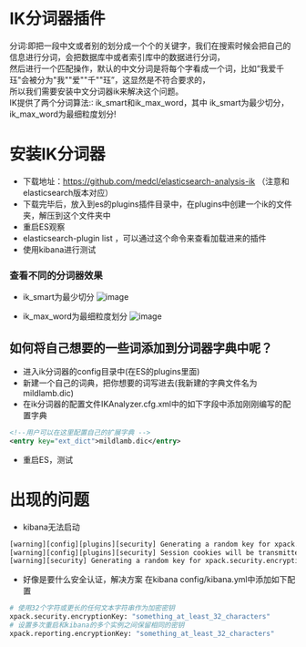 # IK分词器插件
分词∶即把一段中文或者别的划分成一个个的关键字，我们在搜索时候会把自己的信息进行分词，会把数据库中或者索引库中的数据进行分词，  
然后进行一个匹配操作，默认的中文分词是将每个字看成一个词，比如“我爱千珏"会被分为"我""爱""千""珏”，这显然是不符合要求的，  
所以我们需要安装中文分词器ik来解决这个问题。  
IK提供了两个分词算法:∶ ik_smart和ik_max_word，其中 ik_smart为最少切分，ik_max_word为最细粒度划分!

# 安装IK分词器
- 下载地址：https://github.com/medcl/elasticsearch-analysis-ik （注意和elasticsearch版本对应）
- 下载完毕后，放入到es的plugins插件目录中，在plugins中创建一个ik的文件夹，解压到这个文件夹中
- 重启ES观察
- elasticsearch-plugin list ，可以通过这个命令来查看加载进来的插件
- 使用kibana进行测试

### 查看不同的分词器效果
- ik_smart为最少切分
![image](https://user-images.githubusercontent.com/92672384/146117543-83d5a801-1e7a-47cc-9feb-a77f95994a89.png)

- ik_max_word为最细粒度划分
![image](https://user-images.githubusercontent.com/92672384/146117588-1fc7623e-3c9b-415c-bceb-70167aa31285.png)

## 如何将自己想要的一些词添加到分词器字典中呢？
- 进入ik分词器的config目录中(在ES的plugins里面)
- 新建一个自己的词典，把你想要的词写进去(我新建的字典文件名为mildlamb.dic)
- 在ik分词器的配置文件IKAnalyzer.cfg.xml中的如下字段中添加刚刚编写的配置字典
```xml
<!--用户可以在这里配置自己的扩展字典 -->
<entry key="ext_dict">mildlamb.dic</entry>
```
- 重启ES，测试



# 出现的问题
- kibana无法启动
```bash
[warning][config][plugins][security] Generating a random key for xpack.security.encryptionKey. To prevent sessions from being invalidated on restart, please set xpack.security.encryptionKey in kibana.yml
[warning][config][plugins][security] Session cookies will be transmitted over insecure connections. This is not recommended.
[warning][security] Generating a random key for xpack.security.encryptionKey. To prevent sessions from being invalidated on restart, please set xpack.security.encryptionKey in kibana.yml
```
- 好像是要什么安全认证，解决方案
在kibana config/kibana.yml中添加如下配置
```bash
# 使用32个字符或更长的任何文本字符串作为加密密钥
xpack.security.encryptionKey: "something_at_least_32_characters"
# 设置多次重启和kibana的多个实例之间保留相同的密钥
xpack.reporting.encryptionKey: "something_at_least_32_characters"
```
